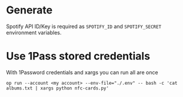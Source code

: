 # Generate

Spotify API ID/Key is required as `SPOTIFY_ID` and `SPOTIFY_SECRET` environment variables.

# Use 1Pass stored credentials

With 1Password credentials and xargs you can run all are once

```
op run --account <my account> --env-file="./.env" -- bash -c 'cat albums.txt | xargs python nfc-cards.py'
```